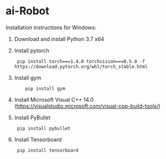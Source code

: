 # ai-Robot

Installation instructions for Windows:

1. Download and install Python 3.7 x64

2. Install pytorch

      	pip install torch===1.4.0 torchvision===0.5.0 -f https://download.pytorch.org/whl/torch_stable.html
    
3. Install gym

           pip install gym
      
4. Install Microsoft Visual C++ 14.0 (https://visualstudio.microsoft.com/visual-cpp-build-tools/)

5. Install PyBullet

      	pip install pybullet
        
6. Install Tensorboard

      	pip install tensorboard
